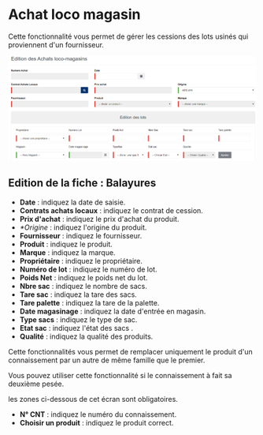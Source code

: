 # Achat loco magasin

Cette fonctionnalité vous permet de gérer les cessions des lots usinés qui proviennent d'un fournisseur.

![](../../.gitbook/assets/editAchatLoco.PNG)

## **Edition de la fiche : Balayures**

* **Date** : indiquez la date de saisie.
* **Contrats achats locaux** : indiquez le contrat de cession.
* **Prix d'achat** : indiquez le prix d'achat du produit.
* _\*Origine_ : indiquez l'origine du produit.
* **Fournisseur** : indiquez le fournisseur.
* **Produit** : indiquez le produit.
* **Marque** : indiquez la marque.
* **Propriétaire** : indiquez le propriétaire.
* **Numéro de lot** : indiquez le numéro de lot.
* **Poids Net** : indiquez le poids net du lot.
* **Nbre sac** : indiquez le nombre de sacs.
* **Tare sac** : indiquez la tare des sacs.
* **Tare palette** : indiquez la tare de la palette.
* **Date magasinage** : indiquez la date d'entrée en magasin.
* **Type sacs** : indiquez le type de sac.
* **Etat sac** : indiquez l'état des sacs .
* **Qualité** : indiquez la qualité des produits.

Cette fonctionnalités vous permet de remplacer uniquement le produit d'un connaissement par un autre de même famille que le premier.

Vous pouvez utiliser cette fonctionnalité si le connaissement à fait sa deuxième pesée.

les zones ci-dessous de cet écran sont obligatoires.

* **N° CNT** : indiquez le numéro du connaissement.
* **Choisir un produit** : indiquez le produit correct.
